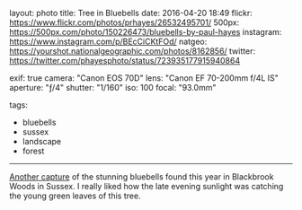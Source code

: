 layout: photo
title: Tree in Bluebells
date: 2016-04-20 18:49
flickr: https://www.flickr.com/photos/prhayes/26532495701/
500px: https://500px.com/photo/150226473/bluebells-by-paul-hayes
instagram: https://www.instagram.com/p/BEcCiCKtFOd/
natgeo: https://yourshot.nationalgeographic.com/photos/8162856/
twitter: https://twitter.com/phayesphoto/status/723935177915940864

exif: true
camera: "Canon EOS 70D"
lens: "Canon EF 70-200mm f/4L IS"
aperture: "ƒ/4"
shutter: "1/160"
iso: 100
focal: "93.0mm"

tags:
  - bluebells
  - sussex
  - landscape
  - forest
---

[Another capture](/2016-04/bluebell-bloom/) of the stunning bluebells found this year in Blackbrook Woods in Sussex. I really liked how the late evening sunlight was catching the young green leaves of this tree.
